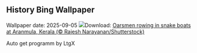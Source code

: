 ## History Bing Wallpaper
Wallpaper date: 2025-09-05
![](https://www.bing.com/th?id=OHR.BoatraceOnam_EN-IN9170886628_UHD.jpg&w=1000)Download: [Oarsmen rowing in snake boats at Aranmula, Kerala (© Rajesh Narayanan/Shutterstock)](https://www.bing.com/th?id=OHR.BoatraceOnam_EN-IN9170886628_UHD.jpg)

Auto get programm by LtgX
